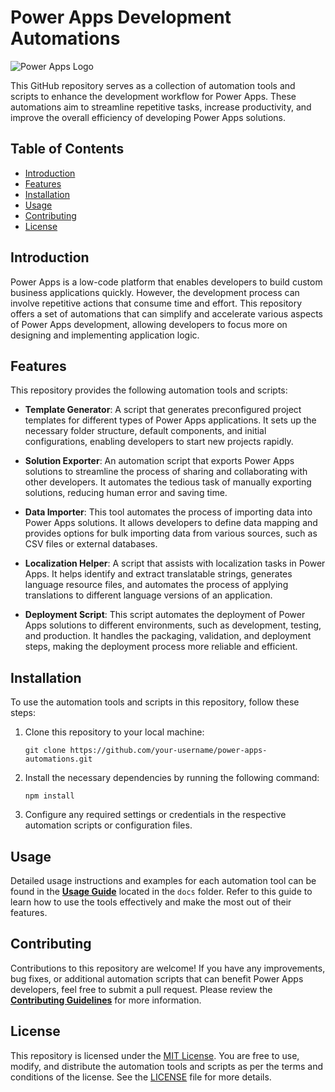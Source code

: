 # Power Apps Development Automations

![Power Apps Logo](https://example.com/powerapps_logo.png)

This GitHub repository serves as a collection of automation tools and scripts to enhance the development workflow for Power Apps. These automations aim to streamline repetitive tasks, increase productivity, and improve the overall efficiency of developing Power Apps solutions.

## Table of Contents
- [Introduction](#introduction)
- [Features](#features)
- [Installation](#installation)
- [Usage](#usage)
- [Contributing](#contributing)
- [License](#license)

## Introduction
Power Apps is a low-code platform that enables developers to build custom business applications quickly. However, the development process can involve repetitive actions that consume time and effort. This repository offers a set of automations that can simplify and accelerate various aspects of Power Apps development, allowing developers to focus more on designing and implementing application logic.

## Features
This repository provides the following automation tools and scripts:

- **Template Generator**: A script that generates preconfigured project templates for different types of Power Apps applications. It sets up the necessary folder structure, default components, and initial configurations, enabling developers to start new projects rapidly.

- **Solution Exporter**: An automation script that exports Power Apps solutions to streamline the process of sharing and collaborating with other developers. It automates the tedious task of manually exporting solutions, reducing human error and saving time.

- **Data Importer**: This tool automates the process of importing data into Power Apps solutions. It allows developers to define data mapping and provides options for bulk importing data from various sources, such as CSV files or external databases.

- **Localization Helper**: A script that assists with localization tasks in Power Apps. It helps identify and extract translatable strings, generates language resource files, and automates the process of applying translations to different language versions of an application.

- **Deployment Script**: This script automates the deployment of Power Apps solutions to different environments, such as development, testing, and production. It handles the packaging, validation, and deployment steps, making the deployment process more reliable and efficient.

## Installation
To use the automation tools and scripts in this repository, follow these steps:

1. Clone this repository to your local machine:
   ```
   git clone https://github.com/your-username/power-apps-automations.git
   ```

2. Install the necessary dependencies by running the following command:
   ```
   npm install
   ```

3. Configure any required settings or credentials in the respective automation scripts or configuration files.

## Usage
Detailed usage instructions and examples for each automation tool can be found in the [**Usage Guide**](./docs/usage.md) located in the `docs` folder. Refer to this guide to learn how to use the tools effectively and make the most out of their features.

## Contributing
Contributions to this repository are welcome! If you have any improvements, bug fixes, or additional automation scripts that can benefit Power Apps developers, feel free to submit a pull request. Please review the [**Contributing Guidelines**](./CONTRIBUTING.md) for more information.

## License
This repository is licensed under the [MIT License](./LICENSE). You are free to use, modify, and distribute the automation tools and scripts as per the terms and conditions of the license. See the [LICENSE](./LICENSE) file for more details.
